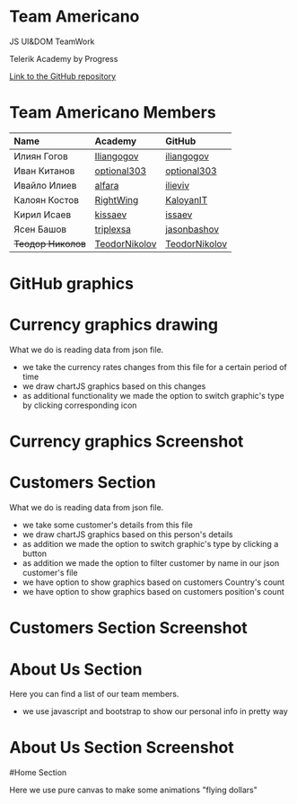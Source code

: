 <!-- section start -->
<!-- attr: { class:'slide-title', showInPresentation:true, hasScriptWrapper:true } -->
# Team Americano

<!-- <img showInPresentation="true" class="slide-image" src="imgs/americanoLogo.jpg" style="top:30%; left:49%; width:30.36%; z-index:-1" /> -->

<div class="signature">
	<p class="signature-course">JS UI&DOM TeamWork</p>
	<p class="signature-initiative">Telerik Academy by Progress</p>
	<a href="https://github.com/Team-Americano-2016/Team-Americano-2016-Project" class="signature-link">Link to the GitHub repository</a>
</div>

<!-- section start -->
<!-- attr: { showInPresentation:true, style:'font-size: 0.7em' } -->

# Team Americano Members

| Name | Academy | GitHub |
| :------------- | :------------------- | :--------------------------------------------|
| Илиян Гогов    | [Iliangogov](http://telerikacademy.com/Users/Iliangogov)  | [iliangogov](https://github.com/iliangogov)  |
| Иван Китанов   | [optional303](http://telerikacademy.com/Users/optional303)| [optional303](https://github.com/optional303)|
| Ивайло Илиев   | [alfara](http://telerikacademy.com/Users/alfara)          | [ilieviv](https://github.com/ilieviv)|
| Калоян Костов  | [RightWing](http://telerikacademy.com/Users/RightWing)    | [KaloyanIT](https://github.com/KaloyanIT)|
| Кирил Исаев    | [kissaev](http://telerikacademy.com/Users/kissaev)        | [issaev](https://github.com/issaev)         |
| Ясен Башов     | [triplexsa](http://telerikacademy.com/Users/triplexsa)    | [jasonbashov](https://github.com/jasonbashov)  |
|~~Теодор Николов~~| [TeodorNikolov](http://telerikacademy.com/Users/TeodorNikolov)| [TeodorNikolov](https://github.com/TeodorNikolov) |

<!-- section start -->
<!-- attr: { class:'slide-title', showInPresentation:true, hasScriptWrapper:true } -->

# GitHub graphics

<!-- ![](./imgs/githubgraphics.png) -->

<!-- <img showInPresentation="true" class="slide-image" src="imgs/githubGraphics.png" style="top:25%; left:10%; width:80%; z-index:-1" /> -->


<!-- section start -->
<!-- attr: { showInPresentation:true, style:'font-size: 0.7em' } -->

# Currency graphics drawing
   
What we do is reading data from json file.  
 - we take the currency rates changes from this file for a certain period of time  
 - we draw chartJS graphics based on this changes  
 - as additional functionality we made the option to switch graphic's type by clicking corresponding icon
 
 <!-- section start -->
<!-- attr: { showInPresentation:true, style:'font-size: 0.7em', hasScriptWrapper:true } -->

# Currency graphics Screenshot

<!-- ![](./imgs/currencyGraphics.png) -->

<!-- <img showInPresentation="true" class="slide-image" src="imgs/currencyGraphics.png" style="top:15%; width:100%; z-index:-1" /> -->

<!-- section start -->
<!-- attr: { showInPresentation:true, style:'font-size: 0.7em' } -->

# Customers Section

What we do is reading data from json file.  
- we take some customer's details from this file  
- we draw chartJS graphics based on this person's details  
- as addition we made the option to switch graphic's type by clicking a button   
- as addition we made the option to filter customer by name in our json customer's file   
- we have option to show graphics based on customers Country's count  
- we have option to show graphics based on customers position's count   

<!-- section start -->
<!-- attr: { showInPresentation:true, style:'font-size: 0.7em', hasScriptWrapper:true } -->

#  Customers Section Screenshot

<!-- ![](./imgs/customersGraphics.png) -->

<!-- <img showInPresentation="true" class="slide-image" src="imgs/customersGraphics.png" style="top:15%; width:100%; z-index:-1" /> -->

<!-- section start -->
<!-- attr: { showInPresentation:true, style:'font-size: 0.7em' } -->

# About Us Section

Here you can find a list of our team members.
- we use javascript and bootstrap to show our personal info in pretty way

<!-- section start -->
<!-- attr: { showInPresentation:true, style:'font-size: 0.7em', hasScriptWrapper:true } -->

# About Us Section Screenshot

<!-- ![](./imgs/aboutUs.png) -->

<!-- <img showInPresentation="true" class="slide-image" src="imgs/aboutUs.png" style="top:15%; width:100%; z-index:-1" /> -->

<!-- section start -->
<!-- attr: { showInPresentation:true, style:'font-size: 0.7em', hasScriptWrapper:true } -->

#Home Section

Here we use pure canvas to make some animations "flying dollars"
